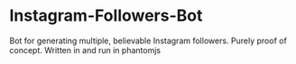 # Instagram-Followers-Bot
Bot for generating multiple, believable Instagram followers. Purely proof of concept.
Written in and run in phantomjs
